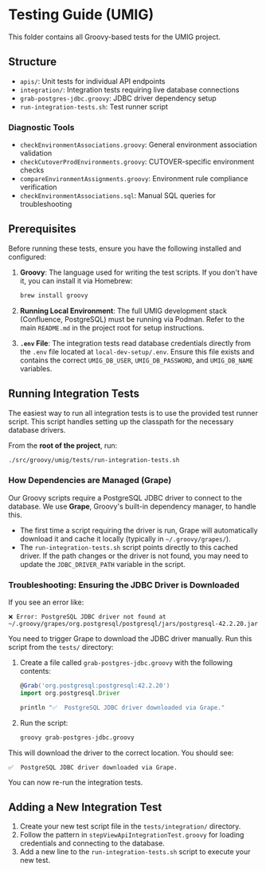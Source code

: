 # Testing Guide (UMIG)

This folder contains all Groovy-based tests for the UMIG project.

## Structure
- `apis/`: Unit tests for individual API endpoints
- `integration/`: Integration tests requiring live database connections
- `grab-postgres-jdbc.groovy`: JDBC driver dependency setup
- `run-integration-tests.sh`: Test runner script

### Diagnostic Tools
- `checkEnvironmentAssociations.groovy`: General environment association validation
- `checkCutoverProdEnvironments.groovy`: CUTOVER-specific environment checks
- `compareEnvironmentAssignments.groovy`: Environment rule compliance verification
- `checkEnvironmentAssociations.sql`: Manual SQL queries for troubleshooting

## Prerequisites

Before running these tests, ensure you have the following installed and configured:

1. **Groovy**: The language used for writing the test scripts. If you don't have it, you can install it via Homebrew:
    ```bash
    brew install groovy
    ```

2. **Running Local Environment**: The full UMIG development stack (Confluence, PostgreSQL) must be running via Podman. Refer to the main `README.md` in the project root for setup instructions.

3. **`.env` File**: The integration tests read database credentials directly from the `.env` file located at `local-dev-setup/.env`. Ensure this file exists and contains the correct `UMIG_DB_USER`, `UMIG_DB_PASSWORD`, and `UMIG_DB_NAME` variables.

## Running Integration Tests

The easiest way to run all integration tests is to use the provided test runner script. This script handles setting up the classpath for the necessary database drivers.

From the **root of the project**, run:

```bash
./src/groovy/umig/tests/run-integration-tests.sh
```

### How Dependencies are Managed (Grape)

Our Groovy scripts require a PostgreSQL JDBC driver to connect to the database. We use **Grape**, Groovy's built-in dependency manager, to handle this.

- The first time a script requiring the driver is run, Grape will automatically download it and cache it locally (typically in `~/.groovy/grapes/`).
- The `run-integration-tests.sh` script points directly to this cached driver. If the path changes or the driver is not found, you may need to update the `JDBC_DRIVER_PATH` variable in the script.

### Troubleshooting: Ensuring the JDBC Driver is Downloaded

If you see an error like:

```
❌ Error: PostgreSQL JDBC driver not found at ~/.groovy/grapes/org.postgresql/postgresql/jars/postgresql-42.2.20.jar
```

You need to trigger Grape to download the JDBC driver manually. Run this script from the `tests/` directory:

1. Create a file called `grab-postgres-jdbc.groovy` with the following contents:

    ```groovy
    @Grab('org.postgresql:postgresql:42.2.20')
    import org.postgresql.Driver

    println "✅  PostgreSQL JDBC driver downloaded via Grape."
    ```

2. Run the script:

    ```bash
    groovy grab-postgres-jdbc.groovy
    ```

This will download the driver to the correct location. You should see:

```
✅  PostgreSQL JDBC driver downloaded via Grape.
```

You can now re-run the integration tests.

## Adding a New Integration Test

1. Create your new test script file in the `tests/integration/` directory.
2. Follow the pattern in `stepViewApiIntegrationTest.groovy` for loading credentials and connecting to the database.
3. Add a new line to the `run-integration-tests.sh` script to execute your new test.
